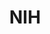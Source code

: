 ---
# This topic lives at
# https://digital.gov/topics/nih

# Topic Title
title: "NIH"

# description — keep it short and clear
summary: ""

# Weight
weight: 1

# For more information on managing topics,
# see https://github.com/GSA/digitalgov.gov/wiki/topics
---